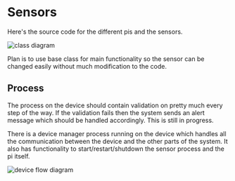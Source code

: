 # Sensors

Here's the source code for the different pis and the sensors.

![class diagram](../documentation/pics/sensor_class_diagram.drawio.png)

Plan is to use base class for main functionality so the sensor can be changed easily without much modification to the code.

## Process

The process on the device should contain validation on pretty much every step of the way. If the validation fails then the system sends an alert message which should be handled accordingly. This is still in progress.

There is a device manager process running on the device which handles all the communication between the device and the other parts of the system. It also has functionality to start/restart/shutdown the sensor process and the pi itself. 

![device flow diagram](../documentation/pics/device_flow.drawio.png)